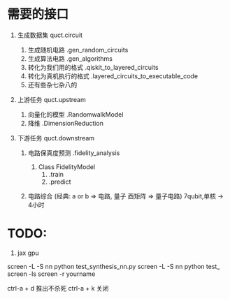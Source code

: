 # 需要的接口

1. 生成数据集 quct.circuit
    1. 生成随机电路 .gen_random_circuits
    2. 生成算法电路 .gen_algorithms
    3. 转化为我们用的格式 .qiskit_to_layered_circuits
    4. 转化为真机执行的格式 .layered_circuits_to_executable_code
    5. 还有些杂七杂八的

2. 上游任务 quct.upstream
    1. 向量化的模型 .RandomwalkModel
    3. 降维 .DimensionReduction

3. 下游任务 quct.downstream 
    1. 电路保真度预测 .fidelity_analysis
        1. Class FidelityModel
            1. .train
            2. .predict
            <!-- 3. .optimize -->

    2. 电路综合 (经典: a or b => 电路, 量子 酉矩阵 => 量子电路) 7qubit,单核 -> 4小时

<!-- A complete characterization of the noise is useful because it allows for  the determination of good error-correction schemes, and thus the possibility of reliable transmission of quantum information. -->


# TODO:
1. jax gpu

screen -L -S nn python test_synthesis_nn.py 
screen -L -S nn python test_
screen -ls
screen -r yourname 

ctrl-a + d 推出不杀死
ctrl-a + k 关闭
